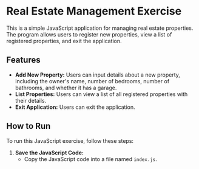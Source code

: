 # Real Estate Management Exercise

This is a simple JavaScript application for managing real estate properties. The program allows users to register new properties, view a list of registered properties, and exit the application.

## Features

- **Add New Property:** Users can input details about a new property, including the owner's name, number of bedrooms, number of bathrooms, and whether it has a garage.
- **List Properties:** Users can view a list of all registered properties with their details.
- **Exit Application:** Users can exit the application.

## How to Run

To run this JavaScript exercise, follow these steps:

1. **Save the JavaScript Code:**
   - Copy the JavaScript code into a file named `index.js`.



